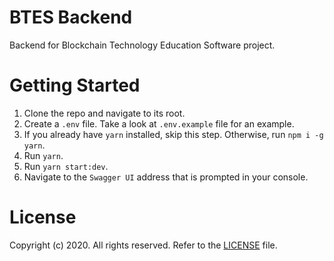 # BTES Backend
Backend for Blockchain Technology Education Software project.

# Getting Started

1. Clone the repo and navigate to its root.
1. Create a `.env` file. Take a look at `.env.example` file for an example.
1. If you already have `yarn` installed, skip this step. Otherwise, run `npm i -g yarn`.
1. Run `yarn`.
1. Run `yarn start:dev`.
1. Navigate to the `Swagger UI` address that is prompted in your console.

# License
Copyright (c) 2020. All rights reserved. Refer to the [LICENSE](/LICENSE) file.

